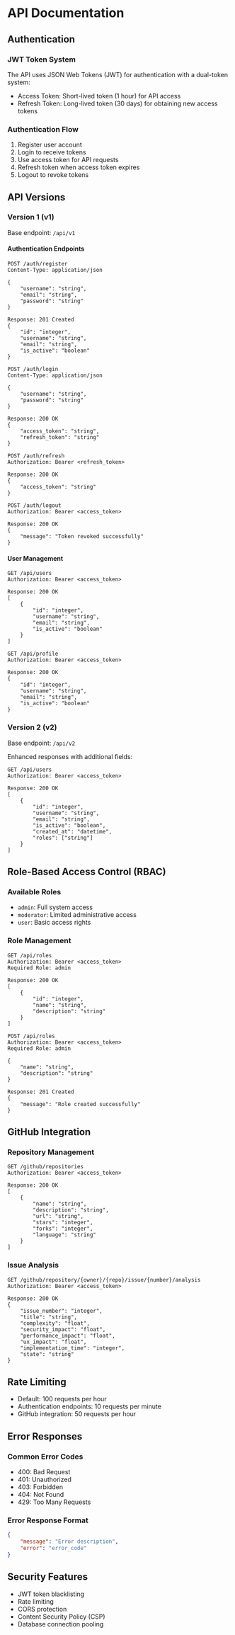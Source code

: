 # API Documentation

## Authentication

### JWT Token System
The API uses JSON Web Tokens (JWT) for authentication with a dual-token system:
- Access Token: Short-lived token (1 hour) for API access
- Refresh Token: Long-lived token (30 days) for obtaining new access tokens

### Authentication Flow
1. Register user account
2. Login to receive tokens
3. Use access token for API requests
4. Refresh token when access token expires
5. Logout to revoke tokens

## API Versions

### Version 1 (v1)
Base endpoint: `/api/v1`

#### Authentication Endpoints
```http
POST /auth/register
Content-Type: application/json

{
    "username": "string",
    "email": "string",
    "password": "string"
}

Response: 201 Created
{
    "id": "integer",
    "username": "string",
    "email": "string",
    "is_active": "boolean"
}
```

```http
POST /auth/login
Content-Type: application/json

{
    "username": "string",
    "password": "string"
}

Response: 200 OK
{
    "access_token": "string",
    "refresh_token": "string"
}
```

```http
POST /auth/refresh
Authorization: Bearer <refresh_token>

Response: 200 OK
{
    "access_token": "string"
}
```

```http
POST /auth/logout
Authorization: Bearer <access_token>

Response: 200 OK
{
    "message": "Token revoked successfully"
}
```

#### User Management
```http
GET /api/users
Authorization: Bearer <access_token>

Response: 200 OK
[
    {
        "id": "integer",
        "username": "string",
        "email": "string",
        "is_active": "boolean"
    }
]
```

```http
GET /api/profile
Authorization: Bearer <access_token>

Response: 200 OK
{
    "id": "integer",
    "username": "string",
    "email": "string",
    "is_active": "boolean"
}
```

### Version 2 (v2)
Base endpoint: `/api/v2`

Enhanced responses with additional fields:

```http
GET /api/users
Authorization: Bearer <access_token>

Response: 200 OK
[
    {
        "id": "integer",
        "username": "string",
        "email": "string",
        "is_active": "boolean",
        "created_at": "datetime",
        "roles": ["string"]
    }
]
```

## Role-Based Access Control (RBAC)

### Available Roles
- `admin`: Full system access
- `moderator`: Limited administrative access
- `user`: Basic access rights

### Role Management
```http
GET /api/roles
Authorization: Bearer <access_token>
Required Role: admin

Response: 200 OK
[
    {
        "id": "integer",
        "name": "string",
        "description": "string"
    }
]
```

```http
POST /api/roles
Authorization: Bearer <access_token>
Required Role: admin

{
    "name": "string",
    "description": "string"
}

Response: 201 Created
{
    "message": "Role created successfully"
}
```

## GitHub Integration

### Repository Management
```http
GET /github/repositories
Authorization: Bearer <access_token>

Response: 200 OK
[
    {
        "name": "string",
        "description": "string",
        "url": "string",
        "stars": "integer",
        "forks": "integer",
        "language": "string"
    }
]
```

### Issue Analysis
```http
GET /github/repository/{owner}/{repo}/issue/{number}/analysis
Authorization: Bearer <access_token>

Response: 200 OK
{
    "issue_number": "integer",
    "title": "string",
    "complexity": "float",
    "security_impact": "float",
    "performance_impact": "float",
    "ux_impact": "float",
    "implementation_time": "integer",
    "state": "string"
}
```

## Rate Limiting
- Default: 100 requests per hour
- Authentication endpoints: 10 requests per minute
- GitHub integration: 50 requests per hour

## Error Responses

### Common Error Codes
- 400: Bad Request
- 401: Unauthorized
- 403: Forbidden
- 404: Not Found
- 429: Too Many Requests

### Error Response Format
```json
{
    "message": "Error description",
    "error": "error_code"
}
```

## Security Features
- JWT token blacklisting
- Rate limiting
- CORS protection
- Content Security Policy (CSP)
- Database connection pooling
